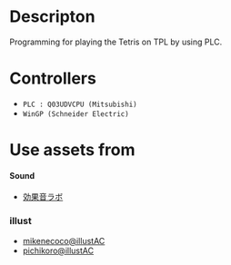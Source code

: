 # Descripton
Programming for playing the Tetris on TPL by using PLC.

# Controllers
- `PLC : Q03UDVCPU (Mitsubishi)`  
- `WinGP (Schneider Electric)`  

# Use assets from
#### Sound
- [効果音ラボ](https://soundeffect-lab.info/)  

### illust
- [mikenecoco@illustAC](https://www.ac-illust.com/main/profile.php?id=fT01xxmt&area=1)  
- [pichikoro@illustAC](https://www.ac-illust.com/main/profile.php?id=Lfn5so2Y&area=1)  
